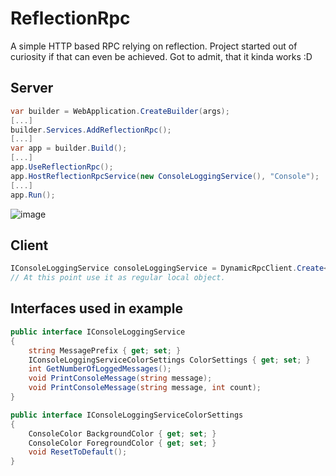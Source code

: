 # ReflectionRpc
A simple HTTP based RPC relying on reflection. Project started out of curiosity if that can even be achieved. Got to admit, that it kinda works :D

## Server
```c#
var builder = WebApplication.CreateBuilder(args);
[...]
builder.Services.AddReflectionRpc();
[...]
var app = builder.Build();
[...]
app.UseReflectionRpc();
app.HostReflectionRpcService(new ConsoleLoggingService(), "Console");
[...]
app.Run();
```
![image](https://i.imgur.com/8CICOOv.png)
## Client
```c#
IConsoleLoggingService consoleLoggingService = DynamicRpcClient.Create<IConsoleLoggingService>("http://localhost:5087/", "Console");
// At this point use it as regular local object.
```
## Interfaces used in example
```c#
public interface IConsoleLoggingService
{
    string MessagePrefix { get; set; }
    IConsoleLoggingServiceColorSettings ColorSettings { get; set; }
    int GetNumberOfLoggedMessages();
    void PrintConsoleMessage(string message);
    void PrintConsoleMessage(string message, int count);
}

public interface IConsoleLoggingServiceColorSettings
{
    ConsoleColor BackgroundColor { get; set; }
    ConsoleColor ForegroundColor { get; set; }
    void ResetToDefault();
}
```
